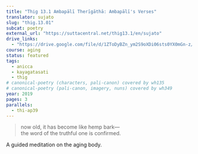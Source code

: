 ```yaml
---
title: "Thig 13.1 Ambapālī Therīgāthā: Ambapālī's Verses"
translator: sujato
slug: "thig.13.01"
subcat: poetry
external_url: "https://suttacentral.net/thig13.1/en/sujato"
drive_links:
  - "https://drive.google.com/file/d/1ZToDyBZn_ym2S9oXDi06sts0YX0mGn-z/view?usp=drivesdk"
course: aging
status: featured
tags:
  - anicca
  - kayagatasati
  - thig
# canonical-poetry (characters, pali-canon) covered by wh135
# canonical-poetry (pali-canon, imagery, nuns) covered by wh349
year: 2019
pages: 3
parallels:
  - thi-ap39
---
```


> now old, it has become like hemp bark—  
the word of the truthful one is confirmed.

A guided meditation on the aging body.
